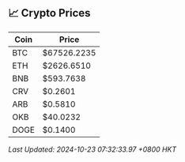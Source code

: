 ## 📈 Crypto Prices

| Coin | Price |
| ---- | ----- |
| BTC | $67526.2235 |
| ETH | $2626.6510 |
| BNB | $593.7638 |
| CRV | $0.2601 |
| ARB | $0.5810 |
| OKB | $40.0232 |
| DOGE | $0.1400 |

_Last Updated: 2024-10-23 07:32:33.97 +0800 HKT_